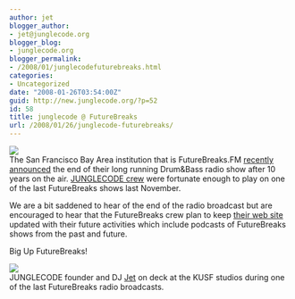 ```yaml
---
author: jet
blogger_author:
- jet@junglecode.org
blogger_blog:
- junglecode.org
blogger_permalink:
- /2008/01/junglecodefuturebreaks.html
categories:
- Uncategorized
date: "2008-01-26T03:54:00Z"
guid: http://new.junglecode.org/?p=52
id: 58
title: junglecode @ FutureBreaks
url: /2008/01/26/junglecode-futurebreaks/
---
```


[![](https://www.junglecode.com/images/blog/futurebreaks_logo.jpg)](http://www.futurebreaks.fm/blog/junglecode-november-10th-2007/)  
The San Francisco Bay Area institution that is FutureBreaks.FM [recently announced](http://www.futurebreaks.fm/blog/) the end of their long running Drum&Bass radio show after 10 years on the air. [JUNGLECODE crew](http://www.futurebreaks.fm/blog/junglecode-november-10th-2007/) were fortunate enough to play on one of the last FutureBreaks shows last November.

We are a bit saddened to hear of the end of the radio broadcast but are encouraged to hear that the FutureBreaks crew plan to keep [their web site](http://www.futurebreaks.fm/blog/) updated with their future activities which include podcasts of FutureBreaks shows from the past and future.

Big Up FutureBreaks!

[![](https://www.junglecode.com/images/blog/jet_futurebreaks_thumb.jpg)](https://www.junglecode.com/images/blog/jet_futurebreaks.jpg)  
JUNGLECODE founder and DJ [Jet](http://www.myspace.com/jethrovillegas) on deck at the KUSF studios during one of the last FutureBreaks radio broadcasts.